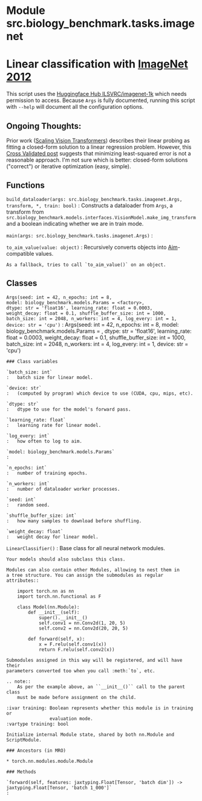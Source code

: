 Module src.biology_benchmark.tasks.imagenet
===========================================
# Linear classification with [ImageNet 2012](https://image-net.org/)

This script uses the [Huggingface Hub ILSVRC/imagenet-1k](https://huggingface.co/datasets/ILSVRC/imagenet-1k) which needs permission to access.
Because `Args` is fully documented, running this script with `--help` will document all the configuration options.

## Ongoing Thoughts:

Prior work ([Scaling Vision Transformers](https://arxiv.org/abs/2106.04560)) describes their linear probing as fitting a closed-form solution to a linear regression problem.
However, this [Cross Validated post](https://stats.stackexchange.com/questions/430341/linear-regression-for-multi-class-classification) suggests that minimizing least-squared error is not a reasonable approach.
I'm not sure which is better: closed-form solutions ("correct") or iterative optimization (easy, simple).

Functions
---------

`build_dataloader(args: src.biology_benchmark.tasks.imagenet.Args, transform, *, train: bool)`
:   Constructs a dataloader from `Args`, a transform from `src.biology_benchmark.models.interfaces.VisionModel.make_img_transform` and a boolean indicating whether we are in train mode.

`main(args: src.biology_benchmark.tasks.imagenet.Args)`
:   

`to_aim_value(value: object)`
:   Recursively converts objects into [Aim](https://github.com/aimhubio/aim)-compatible values.
    
    As a fallback, tries to call `to_aim_value()` on an object.

Classes
-------

`Args(seed: int = 42, n_epochs: int = 8, model: biology_benchmark.models.Params = <factory>, dtype: str = 'float16', learning_rate: float = 0.0003, weight_decay: float = 0.1, shuffle_buffer_size: int = 1000, batch_size: int = 2048, n_workers: int = 4, log_every: int = 1, device: str = 'cpu')`
:   Args(seed: int = 42, n_epochs: int = 8, model: biology_benchmark.models.Params = <factory>, dtype: str = 'float16', learning_rate: float = 0.0003, weight_decay: float = 0.1, shuffle_buffer_size: int = 1000, batch_size: int = 2048, n_workers: int = 4, log_every: int = 1, device: str = 'cpu')

    ### Class variables

    `batch_size: int`
    :   batch size for linear model.

    `device: str`
    :   (computed by program) which device to use (CUDA, cpu, mips, etc).

    `dtype: str`
    :   dtype to use for the model's forward pass.

    `learning_rate: float`
    :   learning rate for linear model.

    `log_every: int`
    :   how often to log to aim.

    `model: biology_benchmark.models.Params`
    :

    `n_epochs: int`
    :   number of training epochs.

    `n_workers: int`
    :   number of dataloader worker processes.

    `seed: int`
    :   random seed.

    `shuffle_buffer_size: int`
    :   how many samples to download before shuffling.

    `weight_decay: float`
    :   weight decay for linear model.

`LinearClassifier()`
:   Base class for all neural network modules.
    
    Your models should also subclass this class.
    
    Modules can also contain other Modules, allowing to nest them in
    a tree structure. You can assign the submodules as regular attributes::
    
        import torch.nn as nn
        import torch.nn.functional as F
    
        class Model(nn.Module):
            def __init__(self):
                super().__init__()
                self.conv1 = nn.Conv2d(1, 20, 5)
                self.conv2 = nn.Conv2d(20, 20, 5)
    
            def forward(self, x):
                x = F.relu(self.conv1(x))
                return F.relu(self.conv2(x))
    
    Submodules assigned in this way will be registered, and will have their
    parameters converted too when you call :meth:`to`, etc.
    
    .. note::
        As per the example above, an ``__init__()`` call to the parent class
        must be made before assignment on the child.
    
    :ivar training: Boolean represents whether this module is in training or
                    evaluation mode.
    :vartype training: bool
    
    Initialize internal Module state, shared by both nn.Module and ScriptModule.

    ### Ancestors (in MRO)

    * torch.nn.modules.module.Module

    ### Methods

    `forward(self, features: jaxtyping.Float[Tensor, 'batch dim']) ‑> jaxtyping.Float[Tensor, 'batch 1_000']`
    :